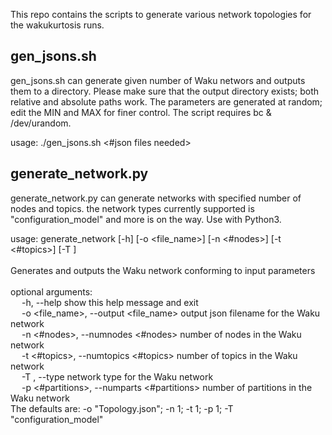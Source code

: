This repo contains the scripts to generate various network topologies for the wakukurtosis runs. 

## gen_jsons.sh
gen_jsons.sh can generate given number of Waku networs and outputs them to a directory. Please make sure that the output directory exists; both relative and absolute paths work. The parameters are generated at random; edit the MIN and MAX for finer control. The script requires bc & /dev/urandom.

usage: ./gen_jsons.sh <output dir> <#json files needed>

## generate_network.py
generate_network.py can generate networks with specified number of nodes and topics. the network types currently supported is "configuration_model" and more is on the way. Use with Python3.

usage: generate_network [-h] [-o <file_name>] [-n <#nodes>] [-t <#topics>]
                        [-T <type>] <br>
</br>
Generates and outputs the Waku network conforming to input parameters<br>
</br>
optional arguments:</br>
&emsp;  -h, --help            show this help message and exit</br>
&emsp;  -o <file_name>, --output <file_name> output json filename for the Waku network </br>
&emsp;  -n <#nodes>, --numnodes <#nodes> number of nodes in the Waku network </br>
&emsp;  -t <#topics>, --numtopics <#topics> number of topics in the Waku network </br>
&emsp;  -T <type>, --type <type>  network type for the Waku network </br>
&emsp;  -p <#partitions>, --numparts <#partitions> number of partitions in the Waku network
</br>
The defaults are: -o "Topology.json"; -n 1; -t 1; -p 1; -T
"configuration_model"
</br>
